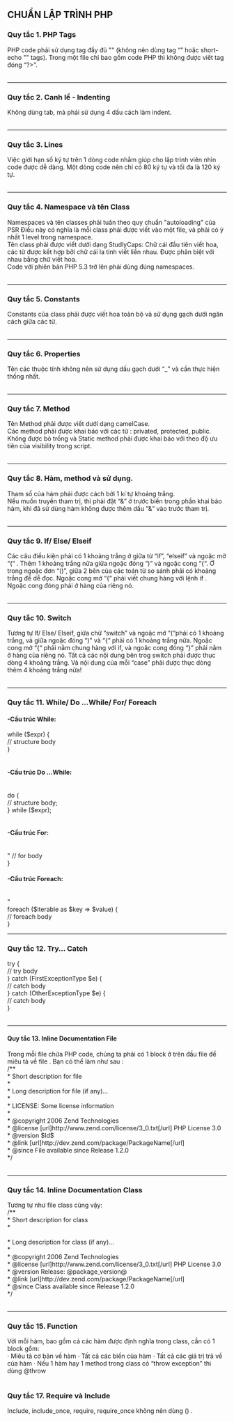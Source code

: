 <H2>CHUẨN LẬP TRÌNH PHP</H2>
<H3>Quy tắc 1. PHP Tags</H3>
<table>PHP code phải sử dụng tag đầy đủ "<?php ?>" (không nên dùng tag “<? ?>” hoặc short-echo "<?= ?>" tags). Trong một file chỉ bao gồm code PHP thì không được viết tag đóng “?>”.</table>
<hr/>
<H3>Quy tắc 2. Canh lề - Indenting</H3>
<table>Không dùng tab, mà phải sử dụng 4 dấu cách làm indent.</table>
<hr/>
<H3>Quy tắc 3. Lines</H3>
<table>Việc giới hạn số ký tự trên 1 dòng code nhằm giúp cho lập trình viên nhìn code được dễ dàng. Một dòng code nên chỉ có 80 ký tự và tối đa là 120 ký tự.</table>
<hr/>
<H3>Quy tắc 4. Namespace và tên Class</H3>
Namespaces và tên classes phải tuân theo quy chuẩn "autoloading" của PSR
<table>Điều này có nghĩa là mỗi class phải được viết vào một file, và phải có ý nhất 1 level trong namespace.<br/>
Tên class phải được viết dưới dạng StudlyCaps: Chữ cái đầu tiên viết hoa, các từ được kết hợp bởi chữ cái la tinh viết liền nhau. Được phân biệt với nhau bằng chữ viết hoa.<br/>
Code với phiên bản PHP 5.3 trở lên phải dùng đúng namespaces.</table>
<hr/>
<H3>Quy tắc 5. Constants</H3>
<table>Constants của class phải được viết hoa toàn bộ và sử dụng gạch dưới ngăn cách giữa các từ. </table>
<hr/>
<H3>Quy tắc 6. Properties</H3>
<table>Tên các thuộc tính không nên sử dụng dấu gạch dưới “_” và cần thực hiện thống nhất.</table>
<hr/>
<H3>Quy tắc 7. Method</H3>
<table>Tên Method phải được viết dưới dạng camelCase.<br/>
Các method phải được khai báo với các từ : privated, protected, public. Không được bỏ trống và Static method phải được khai báo với theo độ ưu tiên của visibility trong script.</table>
<hr/>
<H3>Quy tắc 8. Hàm, method và sử dụng.</H3>
<table>Tham số của hàm phải được cách bởi 1 kí tự khoảng trắng.<br/>
Nếu muốn truyền tham trị, thì phải đặt “&” ở trước biến trong phần khai báo hàm, khi đã sử dùng hàm không được thêm dấu “&” vào trước tham trị.</table>
<hr/>
<H3>Quy tắc 9. If/ Else/ Elseif</H3>
<table>Các câu điều kiện phải có 1 khoảng trắng ở giữa từ “if”, “elseif” và ngoặc mở “(“ . Thêm 1 khoảng trắng nữa giữa ngoặc đóng “)” và ngoặc cong “{“. Ở trong ngoặc đơn “()”, giữa 2 bên của các toán tử so sánh phải có khoảng trắng để dễ đọc. Ngoặc cong mở “{“ phải viết chung hàng với lệnh if . Ngoặc cong đóng phải ở hàng của riêng nó.</table>
<hr/>
<H3>Quy tắc 10. Switch</H3>
<table>Tương tự If/ Else/ Elseif, giữa chữ “switch” và ngoặc mở “(“phải có 1 khoảng trắng, và giữa ngoặc đóng “)” và “{“ phải có 1 khoảng trắng nữa. Ngoặc cong mở “{“ phải nằm chung hàng với if, và ngoặc cong đóng “}” phải nằm ở hàng của riêng nó. Tất cả các nội dung bên trog switch phải được thục dòng 4 khoảng trắng. Và nội dung của mỗi “case” phải được thục dòng thêm 4 khoảng trắng nữa!</table>
<hr/>
<H3>Quy tắc 11. While/ Do …While/ For/ Foreach</H3>
<H4>-Cấu trúc While:</H4>
<table>while ($expr) {<br/>
    // structure body<br/>
}</table>
<H4>-Cấu trúc Do …While:</H4><br/>
<table>do {<br/>
    // structure body;<br/>
} while ($expr);</table>
<H4>-Cấu trúc For:</H4><br/>
 "<?php<br/
for ($i = 0; $i < 10; $i++) {<br/>
    // for body<br/>
}
<H4>-Cấu trúc Foreach:</H4><br/>
"<?php><br/>
foreach ($iterable as $key => $value) {<br/>
    // foreach body <br/>
}</table>
<hr/>
<H3>Quy tắc 12. Try… Catch</H3>
<table>try {<br/>
    // try body<br/>
} catch (FirstExceptionType $e) {<br/>
    // catch body<br/>
} catch (OtherExceptionType $e) {<br/>
    // catch body<br/>
}</table>
<hr/>
<H4>Quy tắc 13. Inline Documentation File</H4>
Trong mỗi file chứa PHP code, chúng ta phải có 1 block ở trên đầu file để miêu tả về file . Bạn có thể làm như sau :<br/>
<table>/**<br/>
 * Short description for file<br/>
 *<br/>
 * Long description for file (if any)...<br/>
 *<br/>
 * LICENSE: Some license information<br/>
 *<br/>
 * @copyright  2006 Zend Technologies<br/>
 * @license    [url]http://www.zend.com/license/3_0.txt[/url]   PHP License 3.0<br/>
 * @version    $Id$<br/>
 * @link       [url]http://dev.zend.com/package/PackageName[/url]<br/>
 * @since      File available since Release 1.2.0<br/>
 */</table>
 <hr/>
<H3>Quy tắc 14. Inline Documentation Class</H3>
Tương tự như file class cũng vậy:<br/>
<table>/**<br/>
 * Short description for class<br/>
 *<br/><br/>
 * Long description for class (if any)...<br/>
 *<br/>
 * @copyright  2006 Zend Technologies<br/>
 * @license    [url]http://www.zend.com/license/3_0.txt[/url]   PHP License 3.0<br/>
 * @version    Release: @package_version@<br/>
 * @link       [url]http://dev.zend.com/package/PackageName[/url]<br/>
 * @since      Class available since Release 1.2.0<br/>
 */</table>
 <hr/>
<H3>Quy tắc 15. Function</H3>
Với mỗi hàm, bao gồm cả các hàm được định nghĩa trong class, cần có 1 block gồm:<br/>
<table>·         Miêu tả cơ bản về hàm
·         Tất cả các biến của hàm
·         Tất cả các giá trị trả về của hàm
·         Nếu 1 hàm hay 1 method trong class có “throw exception” thì dùng @throw</table>
<H3>Quy tắc 17. Require và Include</H3>
Include, include_once, require, require_once không nên dùng () .
